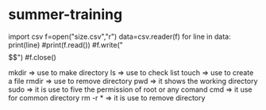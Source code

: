 # summer-training
import csv
f=open("size.csv","r")
data=csv.reader(f)
for line in data:
    print(line)
#print(f.read())
#f.write("$$$$$$")
#f.close()

  mkdir => use to make directory
  ls => use to check list
  touch => use to create a file
  rmdir => use to remove directory
  pwd => it shows the working directory
  sudo => it is use to five the permission of root or any  comand
  cmd => it use for common directory
  rm -r * => it is use to remove directory 
  
